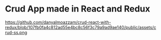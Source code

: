 # Crud App made in React and Redux

https://github.com/danyalmoazzam/crud-react-with-redux/blob/107fb0fa4c812ad55e4bc8c56f3c79a9ad9ae140/public/assets/crud-ss.png
